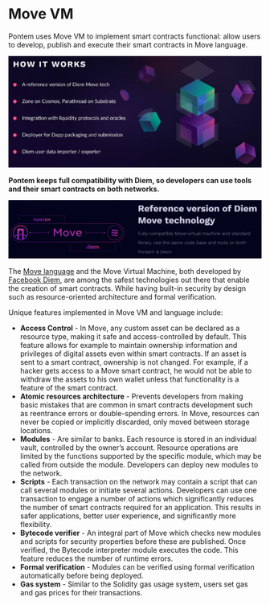 # Move VM

Pontem uses Move VM to implement smart contracts functional: allow users to develop, publish and execute their smart contracts in Move language. 

![Move VM Introduction](/assets/move_vm.png "Move VM Introduction")

**Pontem keeps full compatibility with Diem, so developers can use tools and their smart contracts on both networks.**

 ![Move <-> Diem compatibility](/assets/move_compatibility.png "Move <-> Diem compatibility")

The [Move language](./../lang/README.md) and the Move Virtual Machine, both developed by [Facebook Diem](https://diem.com/), are among the safest technologies out there that enable the creation of smart contracts. While having built-in security by design such as resource-oriented architecture and formal verification.

Unique features implemented in Move VM and language include:

* **Access Control** - In Move, any custom asset can be declared as a resource type, making it safe and access-controlled by default. This feature allows for example to maintain ownership information and privileges of digital assets even within smart contracts. If an asset is sent to a smart contract, ownership is not changed. For example, if a hacker gets access to a Move smart contract, he would not be able to withdraw the assets to his own wallet unless that functionality is a feature of the smart contract.
* **Atomic resources architecture** - Prevents developers from making basic mistakes that are common in smart contracts development such as reentrance errors or double-spending errors. In Move, resources can never be copied or implicitly discarded, only moved between storage locations.
* **Modules** - Are similar to banks. Each resource is stored in an individual vault, controlled by the owner’s account. Resource operations are limited by the functions supported by the specific module, which may be called from outside the module. Developers can deploy new modules to the network.
* **Scripts** - Each transaction on the network may contain a script that can call several modules or initiate several actions. Developers can use one transaction to engage a number of actions which significantly reduces the number of smart contracts required for an application. This results in safer applications, better user experience, and significantly more flexibility.
* **Bytecode verifier** - An integral part of Move which checks new modules and scripts for security properties before these are published. Once verified, the Bytecode interpreter module executes the code. This feature reduces the number of runtime errors.
* **Formal verification** - Modules can be verified using formal verification automatically before being deployed.
* **Gas system** - Similar to the Solidity gas usage system, users set gas and gas prices for their transactions.
